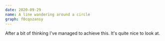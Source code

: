 ```yaml
---
date: 2020-09-29
name: A line wandering around a circle
graph: f0cqozansy
---
```


After a bit of thinking I've managed to achieve this. It's quite nice to look at.